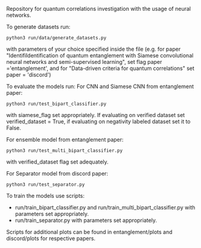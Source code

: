 Repository for quantum correlations investigation with the usage of neural networks.

To generate datasets run:
```
python3 run/data/generate_datasets.py
```
with parameters of your choice specified inside the file (e.g. for paper "IdentifiIdentification of quantum entanglement with Siamese convolutional neural networks and semi-supervised learning", set flag paper ='entanglement', and for "Data-driven criteria for quantum correlations" set paper = 'discord')


To evaluate the models run:
For CNN and Siamese CNN from entanglement paper:
```
python3 run/test_bipart_classifier.py
```
with siamese_flag set appropriately. If evaluating on verified dataset set verified_dataset = True, if evaluating on negativity labeled dataset set it to False.

For ensemble model from entanglement paper:
```
python3 run/test_multi_bipart_classifier.py
```
with verified_dataset flag set adequately.

For Separator model from discord paper:
```
python3 run/test_separator.py
```


To train the models use scripts:
- run/train_bipart_classifier.py and run/train_multi_bipart_classifier.py with parameters set appropriately.
- run/train_separator.py with parameters set appropriately.


Scripts for additional plots can be found in entanglement/plots and discord/plots for respective papers.
